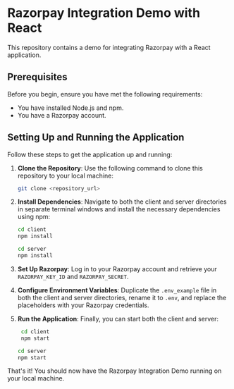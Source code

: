 # Razorpay Integration Demo with React

This repository contains a demo for integrating Razorpay with a React application.

## Prerequisites

Before you begin, ensure you have met the following requirements:

- You have installed Node.js and npm.
- You have a Razorpay account.

## Setting Up and Running the Application

Follow these steps to get the application up and running:

1. **Clone the Repository**: Use the following command to clone this repository to your local machine:

    ```bash
    git clone <repository_url>
    ```

2. **Install Dependencies**: Navigate to both the client and server directories in separate terminal windows and install the necessary dependencies using npm:

    ```bash
    cd client
    npm install
    ```

    ```bash
    cd server
    npm install
    ```

3. **Set Up Razorpay**: Log in to your Razorpay account and retrieve your `RAZORPAY_KEY_ID` and `RAZORPAY_SECRET`.

4. **Configure Environment Variables**: Duplicate the `.env_example` file in both the client and server directories, rename it to `.env`, and replace the placeholders with your Razorpay credentials.

5. **Run the Application**: Finally, you can start both the client and server:

   ```bash
    cd client
    npm start
    ```

    ```bash
    cd server
    npm start
    ```

That's it! You should now have the Razorpay Integration Demo running on your local machine.
